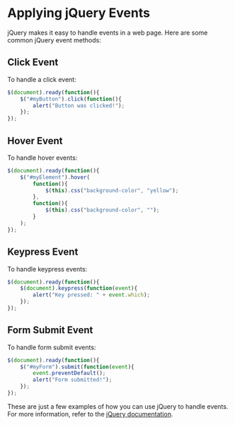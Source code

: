 # Applying jQuery Events

jQuery makes it easy to handle events in a web page. Here are some common jQuery event methods:

## Click Event

To handle a click event:

```javascript
$(document).ready(function(){
    $("#myButton").click(function(){
        alert("Button was clicked!");
    });
});
```

## Hover Event

To handle hover events:

```javascript
$(document).ready(function(){
    $("#myElement").hover(
        function(){
            $(this).css("background-color", "yellow");
        }, 
        function(){
            $(this).css("background-color", "");
        }
    );
});
```

## Keypress Event

To handle keypress events:

```javascript
$(document).ready(function(){
    $(document).keypress(function(event){
        alert("Key pressed: " + event.which);
    });
});
```

## Form Submit Event

To handle form submit events:

```javascript
$(document).ready(function(){
    $("#myForm").submit(function(event){
        event.preventDefault();
        alert("Form submitted!");
    });
});
```

These are just a few examples of how you can use jQuery to handle events. For more information, refer to the [jQuery documentation](https://api.jquery.com/category/events/).